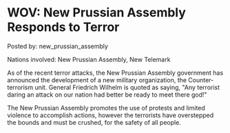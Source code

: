 # WOV: New Prussian Assembly Responds to Terror

Posted by: new_prussian_assembly

Nations involved: New Prussian Assembly, New Telemark

As of the recent terror attacks, the New Prussian Assembly government has announced the development of a new military organization, the Counter-terrorism unit. General Friedrich Wilhelm is quoted as saying, "Any terrorist daring an attack on our nation had better be ready to meet there god!"

The New Prussian Assembly promotes the use of protests and limited violence to accomplish actions, however the terrorists have overstepped the bounds and must be crushed, for the safety of all people. 